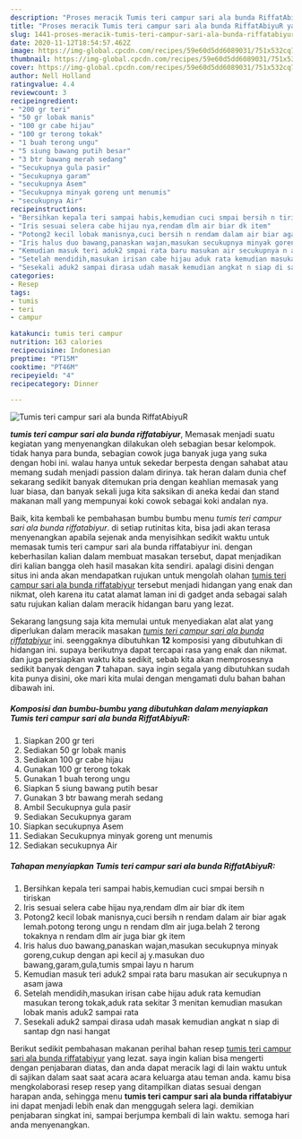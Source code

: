 ```yaml
---
description: "Proses meracik Tumis teri campur sari ala bunda RiffatAbiyuR yang Menggugah Selera"
title: "Proses meracik Tumis teri campur sari ala bunda RiffatAbiyuR yang Menggugah Selera"
slug: 1441-proses-meracik-tumis-teri-campur-sari-ala-bunda-riffatabiyur-yang-menggugah-selera
date: 2020-11-12T18:54:57.462Z
image: https://img-global.cpcdn.com/recipes/59e60d5dd6089031/751x532cq70/tumis-teri-campur-sari-ala-bunda-riffatabiyur-foto-resep-utama.jpg
thumbnail: https://img-global.cpcdn.com/recipes/59e60d5dd6089031/751x532cq70/tumis-teri-campur-sari-ala-bunda-riffatabiyur-foto-resep-utama.jpg
cover: https://img-global.cpcdn.com/recipes/59e60d5dd6089031/751x532cq70/tumis-teri-campur-sari-ala-bunda-riffatabiyur-foto-resep-utama.jpg
author: Nell Holland
ratingvalue: 4.4
reviewcount: 3
recipeingredient:
- "200 gr teri"
- "50 gr lobak manis"
- "100 gr cabe hijau"
- "100 gr terong tokak"
- "1 buah terong ungu"
- "5 siung bawang putih besar"
- "3 btr bawang merah sedang"
- "Secukupnya gula pasir"
- "Secukupnya garam"
- "secukupnya Asem"
- "Secukupnya minyak goreng unt menumis"
- "secukupnya Air"
recipeinstructions:
- "Bersihkan kepala teri sampai habis,kemudian cuci smpai bersih n tiriskan"
- "Iris sesuai selera cabe hijau nya,rendam dlm air biar dk item"
- "Potong2 kecil lobak manisnya,cuci bersih n rendam dalam air biar agak lemah.potong terong ungu n rendam dlm air juga.belah 2 terong tokaknya n rendam dlm air juga biar gk item"
- "Iris halus duo bawang,panaskan wajan,masukan secukupnya minyak goreng,cukup dengan api kecil aj y.masukan duo bawang,garam,gula,tumis smpai layu n harum"
- "Kemudian masuk teri aduk2 smpai rata baru masukan air secukupnya n asam jawa"
- "Setelah mendidih,masukan irisan cabe hijau aduk rata kemudian masukan terong tokak,aduk rata sekitar 3 menitan kemudian masukan lobak manis aduk2 sampai rata"
- "Sesekali aduk2 sampai dirasa udah masak kemudian angkat n siap di santap dgn nasi hangat"
categories:
- Resep
tags:
- tumis
- teri
- campur

katakunci: tumis teri campur 
nutrition: 163 calories
recipecuisine: Indonesian
preptime: "PT15M"
cooktime: "PT46M"
recipeyield: "4"
recipecategory: Dinner

---
```



![Tumis teri campur sari ala bunda RiffatAbiyuR](https://img-global.cpcdn.com/recipes/59e60d5dd6089031/751x532cq70/tumis-teri-campur-sari-ala-bunda-riffatabiyur-foto-resep-utama.jpg)

<b><i>tumis teri campur sari ala bunda riffatabiyur</i></b>, Memasak menjadi suatu kegiatan yang menyenangkan dilakukan oleh sebagian besar kelompok. tidak hanya para bunda, sebagian cowok juga banyak juga yang suka dengan hobi ini. walau hanya untuk sekedar berpesta dengan sahabat atau memang sudah menjadi passion dalam dirinya. tak heran dalam dunia chef sekarang sedikit banyak ditemukan pria dengan keahlian memasak yang luar biasa, dan banyak sekali juga kita saksikan di aneka kedai dan stand makanan mall yang mempunyai koki cowok sebagai koki andalan nya.



Baik, kita kembali ke pembahasan bumbu bumbu menu <i>tumis teri campur sari ala bunda riffatabiyur</i>. di setiap rutinitas kita, bisa jadi akan terasa menyenangkan apabila sejenak anda menyisihkan sedikit waktu untuk memasak tumis teri campur sari ala bunda riffatabiyur ini. dengan keberhasilan kalian dalam membuat masakan tersebut, dapat menjadikan diri kalian bangga oleh hasil masakan kita sendiri. apalagi disini dengan situs ini anda akan mendapatkan rujukan untuk mengolah olahan <u>tumis teri campur sari ala bunda riffatabiyur</u> tersebut menjadi hidangan yang enak dan nikmat, oleh karena itu catat alamat laman ini di gadget anda sebagai salah satu rujukan kalian dalam meracik hidangan baru yang lezat.


Sekarang langsung saja kita memulai untuk menyediakan alat alat yang diperlukan dalam meracik masakan <u><i>tumis teri campur sari ala bunda riffatabiyur</i></u> ini. seenggaknya dibutuhkan <b>12</b> komposisi yang dibutuhkan di hidangan ini. supaya berikutnya dapat tercapai rasa yang enak dan nikmat. dan juga persiapkan waktu kita sedikit, sebab kita akan memprosesnya sedikit banyak dengan <b>7</b> tahapan. saya ingin segala yang dibutuhkan sudah kita punya disini, oke mari kita mulai dengan mengamati dulu bahan bahan dibawah ini.

<!--inarticleads1-->

##### Komposisi dan bumbu-bumbu yang dibutuhkan dalam menyiapkan Tumis teri campur sari ala bunda RiffatAbiyuR:

1. Siapkan 200 gr teri
1. Sediakan 50 gr lobak manis
1. Sediakan 100 gr cabe hijau
1. Gunakan 100 gr terong tokak
1. Gunakan 1 buah terong ungu
1. Siapkan 5 siung bawang putih besar
1. Gunakan 3 btr bawang merah sedang
1. Ambil Secukupnya gula pasir
1. Sediakan Secukupnya garam
1. Siapkan secukupnya Asem
1. Sediakan Secukupnya minyak goreng unt menumis
1. Sediakan secukupnya Air




<!--inarticleads2-->

##### Tahapan menyiapkan Tumis teri campur sari ala bunda RiffatAbiyuR:

1. Bersihkan kepala teri sampai habis,kemudian cuci smpai bersih n tiriskan
1. Iris sesuai selera cabe hijau nya,rendam dlm air biar dk item
1. Potong2 kecil lobak manisnya,cuci bersih n rendam dalam air biar agak lemah.potong terong ungu n rendam dlm air juga.belah 2 terong tokaknya n rendam dlm air juga biar gk item
1. Iris halus duo bawang,panaskan wajan,masukan secukupnya minyak goreng,cukup dengan api kecil aj y.masukan duo bawang,garam,gula,tumis smpai layu n harum
1. Kemudian masuk teri aduk2 smpai rata baru masukan air secukupnya n asam jawa
1. Setelah mendidih,masukan irisan cabe hijau aduk rata kemudian masukan terong tokak,aduk rata sekitar 3 menitan kemudian masukan lobak manis aduk2 sampai rata
1. Sesekali aduk2 sampai dirasa udah masak kemudian angkat n siap di santap dgn nasi hangat




Berikut sedikit pembahasan makanan perihal bahan resep <u>tumis teri campur sari ala bunda riffatabiyur</u> yang lezat. saya ingin kalian bisa mengerti dengan penjabaran diatas, dan anda dapat meracik lagi di lain waktu untuk di sajikan dalam saat saat acara acara keluarga atau teman anda. kamu bisa mengkolaborasi resep resep yang ditampilkan diatas sesuai dengan harapan anda, sehingga menu <b>tumis teri campur sari ala bunda riffatabiyur</b> ini dapat menjadi lebih enak dan menggugah selera lagi. demikian penjabaran singkat ini, sampai berjumpa kembali di lain waktu. semoga hari anda menyenangkan.

